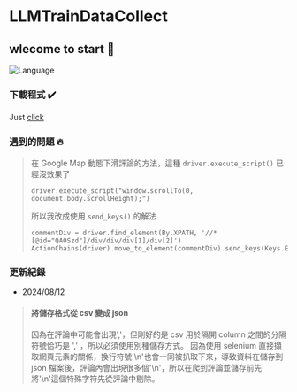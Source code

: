 # LLMTrainDataCollect

## wlecome to start :empty_nest:
![Language](https://img.shields.io/badge/language-python-brightgreen)  

### 下載程式 :heavy_check_mark:
Just [click](https://github.com/davis-0378/LLMTrainDataCollect/raw/main/CommentCollectSystem.exe)

### 遇到的問題 :fire:
> 在 Google Map 動態下滑評論的方法，這種 `driver.execute_script()` 已經沒效果了
> ```
> driver.execute_script("window.scrollTo(0, document.body.scrollHeight);")
> ```
> 所以我改成使用 ```send_keys()``` 的解法
> ```
> commentDiv = driver.find_element(By.XPATH, '//*[@id="QA0Szd"]/div/div/div[1]/div[2]')
> ActionChains(driver).move_to_element(commentDiv).send_keys(Keys.END).perform()
> ```
                    
### 更新紀錄
* 2024/08/12
> #### 將儲存格式從 csv 變成 json
> 因為在評論中可能會出現','，但剛好的是 csv 用於隔開 column 之間的分隔符號恰巧是 ',' ，所以必須使用別種儲存方式。
> 因為使用 selenium 直接擷取網頁元素的關係，換行符號'\n'也會一同被扒取下來，導致資料在儲存到 json 檔案後，評論內會出現很多個'\n'，所以在爬到評論並儲存前先將'\n'這個特殊字符先從評論中剔除。
